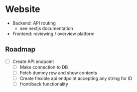 # Website

- Backend: API routing
  - see nextjs documentation
- Frontend: reviewing / overview platform

## Roadmap

- [ ] Create API endpoint
  - [ ] Make connection to DB
  - [ ] Fetch dummy row and show contents
  - [ ] Create flexible api endpoint accepting any string for ID
  - [ ] front/back functionality